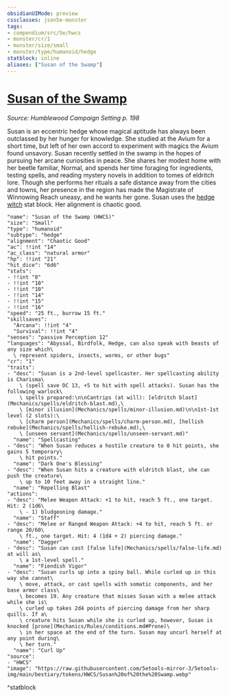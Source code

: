 ```yaml
---
obsidianUIMode: preview
cssclasses: json5e-monster
tags:
- compendium/src/5e/hwcs
- monster/cr/1
- monster/size/small
- monster/type/humanoid/hedge
statblock: inline
aliases: ["Susan of the Swamp"]
---
```

# [Susan of the Swamp](Mechanics\bestiary\npc/susan-of-the-swamp-hwcs.md)
*Source: Humblewood Campaign Setting p. 198*  

Susan is an eccentric hedge whose magical aptitude has always been outclassed by her hunger for knowledge. She studied at the Avium for a short time, but left of her own accord to experiment with magics the Avium found unsavory. Susan recently settled in the swamp in the hopes of pursuing her arcane curiosities in peace. She shares her modest home with her beetle familiar, Normal, and spends her time foraging for ingredients, testing spells, and reading mystery novels in addition to tomes of eldritch lore. Though she performs her rituals a safe distance away from the cities and towns, her presence in the region has made the Magistrate of Winnowing Reach uneasy, and he wants her gone. Susan uses the [hedge witch](Mechanics/bestiary/humanoid/hedge-witch-hwcs.md) stat block. Her alignment is chaotic good.

```statblock
"name": "Susan of the Swamp (HWCS)"
"size": "Small"
"type": "humanoid"
"subtype": "hedge"
"alignment": "Chaotic Good"
"ac": !!int "14"
"ac_class": "natural armor"
"hp": !!int "21"
"hit_dice": "6d6"
"stats":
- !!int "8"
- !!int "10"
- !!int "10"
- !!int "14"
- !!int "15"
- !!int "16"
"speed": "25 ft., burrow 15 ft."
"skillsaves":
  "Arcana": !!int "4"
  "Survival": !!int "4"
"senses": "passive Perception 12"
"languages": "Abyssal, Birdfolk, Hedge, can also speak with beasts of any size which\
  \ represent spiders, insects, worms, or other bugs"
"cr": "1"
"traits":
- "desc": "Susan is a 2nd-level spellcaster. Her spellcasting ability is Charisma\
    \ (spell save DC 13, +5 to hit with spell attacks). Susan has the following warlock\
    \ spells prepared:\n\nCantrips (at will): [eldritch blast](Mechanics/spells/eldritch-blast.md),\
    \ [minor illusion](Mechanics/spells/minor-illusion.md)\n\n1st-1st level (2 slots):\
    \ [charm person](Mechanics/spells/charm-person.md), [hellish rebuke](Mechanics/spells/hellish-rebuke.md),\
    \ [unseen servant](Mechanics/spells/unseen-servant.md)"
  "name": "Spellcasting"
- "desc": "When Susan reduces a hostile creature to 0 hit points, she gains 5 temporary\
    \ hit points."
  "name": "Dark One's Blessing"
- "desc": "When Susan hits a creature with eldritch blast, she can push the creature\
    \ up to 10 feet away in a straight line."
  "name": "Repelling Blast"
"actions":
- "desc": "Melee Weapon Attack: +1 to hit, reach 5 ft., one target. Hit: 2 (1d6\
    \ - 1) bludgeoning damage."
  "name": "Staff"
- "desc": "Melee or Ranged Weapon Attack: +4 to hit, reach 5 ft. or range 20/60\
    \ ft., one target. Hit: 4 (1d4 + 2) piercing damage."
  "name": "Dagger"
- "desc": "Susan can cast [false life](Mechanics/spells/false-life.md) at will as\
    \ a 1st-level spell."
  "name": "Fiendish Vigor"
- "desc": "Susan curls up into a spiny ball. While curled up in this way she cannot\
    \ move, attack, or cast spells with somatic components, and her base armor class\
    \ becomes 19. Any creature that misses Susan with a melee attack while she is\
    \ curled up takes 2d4 points of piercing damage from her sharp quills. If a\
    \ creature hits Susan while she is curled up, however, Susan is knocked [prone](Mechanics/Rules/conditions.md#Prone)\
    \ in her space at the end of the turn. Susan may uncurl herself at any point during\
    \ her turn."
  "name": "Curl Up"
"source":
- "HWCS"
"image": "https://raw.githubusercontent.com/5etools-mirror-3/5etools-img/main/bestiary/tokens/HWCS/Susan%20of%20the%20Swamp.webp"
```
^statblock